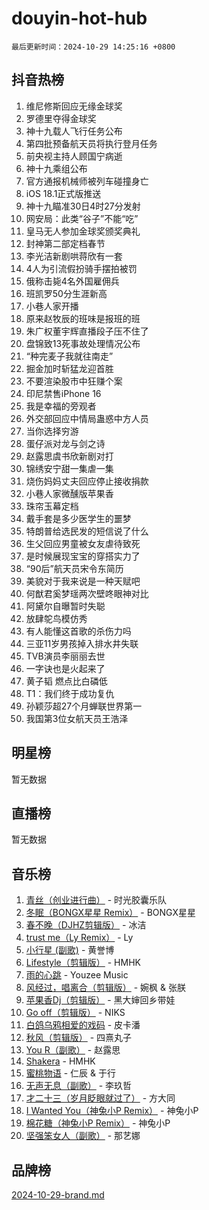 # douyin-hot-hub

`最后更新时间：2024-10-29 14:25:16 +0800`

## 抖音热榜

1. 维尼修斯回应无缘金球奖
1. 罗德里夺得金球奖
1. 神十九载人飞行任务公布
1. 第四批预备航天员将执行登月任务
1. 前央视主持人顾国宁病逝
1. 神十九乘组公布
1. 官方通报机械师被列车碰撞身亡
1. iOS 18.1正式版推送
1. 神十九瞄准30日4时27分发射
1. 网安局：此类“谷子”不能“吃”
1. 皇马无人参加金球奖颁奖典礼
1. 封神第二部定档春节
1. 李光洁新剧哄蒋欣有一套
1. 4人为引流假扮骑手摆拍被罚
1. 俄称击毙4名外国雇佣兵
1. 班凯罗50分生涯新高
1. 小巷人家开播
1. 原来赵牧辰的班味是报班的班
1. 朱广权董宇辉直播段子压不住了
1. 盘锦致13死事故处理情况公布
1. “种完麦子我就往南走”
1. 掘金加时斩猛龙迎首胜
1. 不要渲染股市中狂赚个案
1. 印尼禁售iPhone 16
1. 我是幸福的旁观者
1. 外交部回应中情局蛊惑中方人员
1. 当你选择穷游
1. 蛋仔派对龙与剑之诗
1. 赵露思虞书欣新剧对打
1. 锦绣安宁甜一集虐一集
1. 烧伤妈妈丈夫回应停止接收捐款
1. 小巷人家微醺版苹果香
1. 珠帘玉幕定档
1. 戴手套是多少医学生的噩梦
1. 特朗普给选民发的短信说了什么
1. 生父回应男童被女友虐待致死
1. 是时候展现宝宝的穿搭实力了
1. “90后”航天员宋令东简历
1. 美貌对于我来说是一种天赋吧
1. 何猷君奚梦瑶两次壁咚眼神对比
1. 阿黛尔自曝暂时失聪
1. 放肆鸵鸟模仿秀
1. 有人能懂这首歌的杀伤力吗
1. 三亚11岁男孩掉入排水井失联
1. TVB演员李丽丽去世
1. 一字诀也是火起来了
1. 黄子韬 燃点比白磷低
1. T1：我们终于成功复仇
1. 孙颖莎超27个月蝉联世界第一
1. 我国第3位女航天员王浩泽

## 明星榜

暂无数据

## 直播榜

暂无数据

## 音乐榜

1. [青丝（创业进行曲）](https://sf3-cdn-tos.douyinstatic.com/obj/tos-cn-ve-2774/ooYARJB5iBRNhCOkDsS3BAKW91CIMoQfwzwKLi) - 时光胶囊乐队
1. [冬眠（BONGX星星 Remix）](https://sf5-hl-cdn-tos.douyinstatic.com/obj/tos-cn-ve-2774/oMCfFFoE3LwQ7agAgOIG4ieExqkeAsxNBEkLdz) - BONGX星星
1. [春不晚（DJHZ剪辑版）](https://sf3-cdn-tos.douyinstatic.com/obj/tos-cn-ve-2774/osEZa7YZ6wNo9QDABgfGFaCQKRQTNafsBJDnKt) - 冰洁
1. [trust me（Ly Remix）](https://sf3-cdn-tos.douyinstatic.com/obj/tos-cn-ve-2774/oUo1M8fz5AfmMSExABQQKFE0eCMWgsiccfqrMA) - Ly
1. [小行星 (副歌)](https://sf5-hl-cdn-tos.douyinstatic.com/obj/tos-cn-ve-2774/oArWEvgkJwVsB0KMIw6iBsAoHAciIjJqzWeTQr) - 黄誉博
1. [Lifestyle（剪辑版）](https://sf5-hl-cdn-tos.douyinstatic.com/obj/tos-cn-ve-2774/owfqGgjwG3V5lCLaAIezFMeg3LtuKNBaZKgzPV) - HMHK
1. [雨的心跳](https://sf5-hl-cdn-tos.douyinstatic.com/obj/tos-cn-ve-2774/o0vI5NZuiJgxWIQQFhXO0RTrsiIAsBSiMIECz) - Youzee Music
1. [风经过，唱离合（剪辑版）](https://sf5-hl-cdn-tos.douyinstatic.com/obj/tos-cn-ve-2774/okllg5DG2MmUF3aiiDfBZx6ZLvfwOTtbCEAHyI) - 婉枫 & 张朕
1. [苹果香Dj（剪辑版）](https://sf5-hl-cdn-tos.douyinstatic.com/obj/tos-cn-ve-2774/oEeIEQbYGAOspCTRAIeYF4Ok8LgZ8NBaRe4ztR) - 黑大婶回乡带娃
1. [Go off（剪辑版）](https://sf5-hl-cdn-tos.douyinstatic.com/obj/tos-cn-ve-2774/oYLJZTCGnIQBt2BsMBCFksOEMnDQesCr2gfZ7N) - NIKS
1. [白鸽乌鸦相爱的戏码](https://sf5-hl-cdn-tos.douyinstatic.com/obj/tos-cn-ve-2774/oMVVEf6eDAOmFtNtCsEqKpIorBDM8Nkg6TZRqC) - 皮卡潘
1. [秋风（剪辑版）](https://sf5-hl-cdn-tos.douyinstatic.com/obj/tos-cn-ve-2774/ocGaU84LfAfzMd2wbXdQFpCGhBiXg82JNMRRie) - 四熹丸子
1. [You R（副歌）](https://sf5-hl-cdn-tos.douyinstatic.com/obj/tos-cn-ve-2774/oc0MZn9aEfLkCFLIxKQQcgBjS9mBBuDttYPfZ1) - 赵露思
1. [Shakera](https://sf3-cdn-tos.douyinstatic.com/obj/tos-cn-ve-2774/ocKtEBgQ8FiQCBDf3nj9Z9gEGEQ4fAZDYEocLY) - HMHK
1. [蜜桃物语](https://sf3-cdn-tos.douyinstatic.com/obj/tos-cn-ve-2774/oIhOSCZtIACtYU4XQkngiW9kCBfVD1Fz9IYeqL) - 仁辰 & 于行
1. [无声无息（副歌）](https://sf5-hl-cdn-tos.douyinstatic.com/obj/tos-cn-ve-2774/osmzBBdYMBoz2NHW7AYiZEErnITswCiYzuA3Nf) - 李玖哲
1. [才二十三（岁月眨眼就过了）](https://sf5-hl-cdn-tos.douyinstatic.com/obj/tos-cn-ve-2774/oYAvkTrUXEBMWYUbL3nl8i01MJ5skiIZASC2H) - 方大同
1. [I Wanted You（神兔小P Remix）](https://sf5-hl-cdn-tos.douyinstatic.com/obj/tos-cn-ve-2774/o4CAubmDQdZeEkstFnCvKIMDag8D2BSBOjfNuh) - 神兔小P
1. [棉花糖（神兔小P Remix）](https://sf5-hl-cdn-tos.douyinstatic.com/obj/tos-cn-ve-2774/o0pEDf1GaEfEYJ1FbgOAFCITQ1zeFD3kgBWGcG) - 神兔小P
1. [坚强笨女人（副歌）](https://sf3-cdn-tos.douyinstatic.com/obj/tos-cn-ve-2774/ospNInQiZvGWyBVg5zkNsAMct5uJIg1CrZiPL) - 那艺娜

## 品牌榜

[2024-10-29-brand.md](2024-10-29-brand.md)
